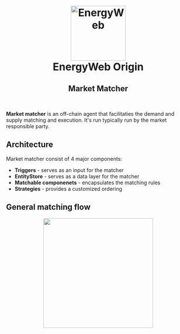 <h1 align="center">
  <br>
  <a href="https://www.energyweb.org/"><img src="https://www.energyweb.org/wp-content/uploads/2019/04/logo-brand.png" alt="EnergyWeb" width="150"></a>
  <br>
  EnergyWeb Origin
  <br>
  <h2 align="center">Market Matcher</h2>
  <br>
</h1>

**Market matcher** is an off-chain agent that facilitaties the demand and supply matching and execution. It's run typically run by the market responsible party.

## Architecture

Market matcher consist of 4 major components:

- **Triggers** - serves as an input for the matcher
- **EntityStore** - serves as a data layer for the matcher
- **Matchable componenets** - encapsulates the matching rules
- **Strategies** - provides a customized ordering 

## General matching flow
<p align="center">
<img src="https://user-images.githubusercontent.com/5417665/69529055-cc347d80-0f6f-11ea-8582-5ea7d8370114.png" width="300px"></img>
</p>
